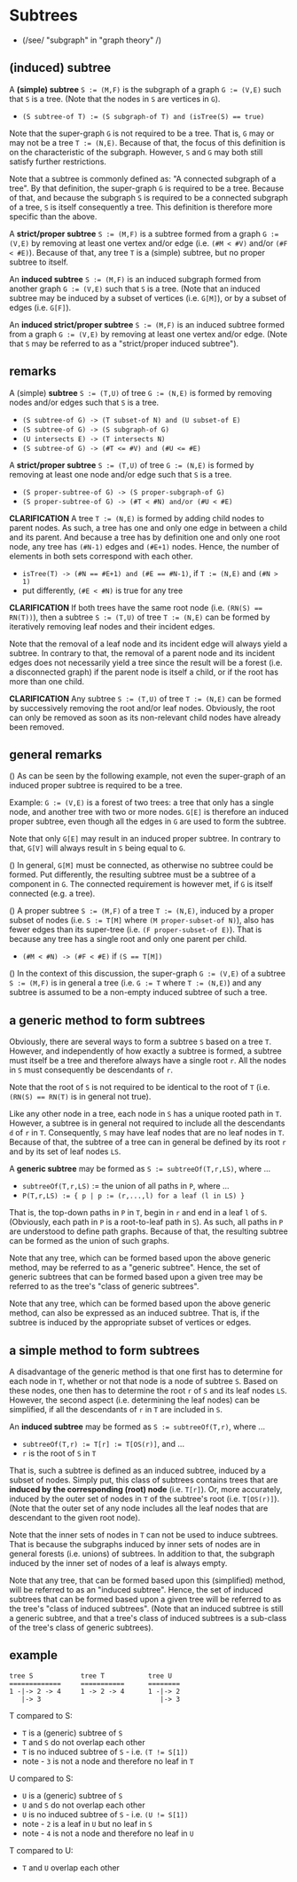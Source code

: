 
<!-- ======================================================================= -->
# Subtrees

* (/see/ "subgraph" in "graph theory" /)

<!-- ======================================================================= -->
## (induced) subtree

A **(simple) subtree** `S := (M,F)` is the subgraph of a graph `G := (V,E)`
such that `S` is a tree. (Note that the nodes in `S` are vertices in `G`).

* `(S subtree-of T) := (S subgraph-of T) and (isTree(S) == true)`

Note that the super-graph `G` is not required to be a tree. That is, `G` may or
may not be a tree `T := (N,E)`. Because of that, the focus of this definition
is on the characteristic of the subgraph. However, `S` and `G` may both still
satisfy further restrictions.

Note that a subtree is commonly defined as: "A connected subgraph of a tree".
By that definition, the super-graph `G` is required to be a tree. Because of
that, and because the subgraph `S` is required to be a connected subgraph of
a tree, `S` is itself consequently a tree. This definition is therefore more
specific than the above.

A **strict/proper subtree** `S := (M,F)` is a subtree formed from a graph
`G := (V,E)` by removing at least one vertex and/or edge (i.e. `(#M < #V)`
and/or `(#F < #E)`). Because of that, any tree `T` is a (simple) subtree,
but no proper subtree to itself.

An **induced subtree** `S := (M,F)` is an induced subgraph formed from another
graph `G := (V,E)` such that `S` is a tree. (Note that an induced subtree may
be induced by a subset of vertices (i.e. `G[M]`), or by a subset of edges (i.e.
`G[F]`).

An **induced strict/proper subtree** `S := (M,F)` is an induced subtree formed
from a graph `G := (V,E)` by removing at least one vertex and/or edge. (Note
that `S` may be referred to as a "strict/proper induced subtree").

<!-- ======================================================================= -->
## remarks

A (simple) **subtree** `S := (T,U)` of tree `G := (N,E)` is formed
by removing nodes and/or edges such that `S` is a tree.

* `(S subtree-of G) -> (T subset-of N) and (U subset-of E)`
* `(S subtree-of G) -> (S subgraph-of G)`
* `(U intersects E) -> (T intersects N)`
* `(S subtree-of G) -> (#T <= #V) and (#U <= #E)`

A **strict/proper subtree** `S := (T,U)` of tree `G := (N,E)` is formed
by removing at least one node and/or edge such that `S` is a tree.

* `(S proper-subtree-of G) -> (S proper-subgraph-of G)`
* `(S proper-subtree-of G) -> (#T < #N) and/or (#U < #E)`

**CLARIFICATION**
A tree `T := (N,E)` is formed by adding child nodes to parent nodes. As such,
a tree has one and only one edge in between a child and its parent. And because
a tree has by definition one and only one root node, any tree has `(#N-1)`
edges and `(#E+1)` nodes. Hence, the number of elements in both sets correspond
with each other.

* `isTree(T) -> (#N == #E+1) and (#E == #N-1)`, if `T := (N,E)` and `(#N > 1)`
* put differently, `(#E < #N)` is true for any tree

**CLARIFICATION**
If both trees have the same root node (i.e. `(RN(S) == RN(T))`), then a subtree
`S := (T,U)` of tree `T := (N,E)` can be formed by iteratively removing leaf
nodes and their incident edges.

Note that the removal of a leaf node and its incident edge will always yield
a subtree. In contrary to that, the removal of a parent node and its incident
edges does not necessarily yield a tree since the result will be a forest (i.e.
a disconnected graph) if the parent node is itself a child, or if the root has
more than one child.

**CLARIFICATION**
Any subtree `S := (T,U)` of tree `T := (N,E)` can be formed by successively
removing the root and/or leaf nodes. Obviously, the root can only be removed
as soon as its non-relevant child nodes have already been removed.

<!-- ======================================================================= -->
## general remarks

() As can be seen by the following example, not even the super-graph of an
induced proper subtree is required to be a tree.

Example: `G := (V,E)` is a forest of two trees: a tree that only has a single
node, and another tree with two or more nodes. `G[E]` is therefore an induced
proper subtree, even though all the edges in `G` are used to form the subtree.

Note that only `G[E]` may result in an induced proper subtree.
In contrary to that, `G[V]` will always result in `S` being equal to `G`.

() In general, `G[M]` must be connected, as otherwise no subtree could be
formed. Put differently, the resulting subtree must be a subtree of a component
in `G`. The connected requirement is however met, if `G` is itself connected
(e.g. a tree).

() A proper subtree `S := (M,F)` of a tree `T := (N,E)`, induced by a proper
subset of nodes (i.e. `S := T[M]` where `(M proper-subset-of N)`), also has
fewer edges than its super-tree (i.e. `(F proper-subset-of E)`). That is
because any tree has a single root and only one parent per child.

* `(#M < #N) -> (#F < #E)` if `(S == T[M])`

() In the context of this discussion, the super-graph `G := (V,E)` of a subtree
`S := (M,F)` is in general a tree (i.e. `G := T` where `T := (N,E)`) and any
subtree is assumed to be a non-empty induced subtree of such a tree.

<!-- ======================================================================= -->
## a generic method to form subtrees

Obviously, there are several ways to form a subtree `S` based on a tree `T`.
However, and independently of how exactly a subtree is formed, a subtree must
itself be a tree and therefore always have a single root `r`. All the nodes
in `S` must consequently be descendants of `r`.

Note that the root of `S` is not required to be identical to the root of `T`
(i.e. `(RN(S) == RN(T)` is in general not true).

Like any other node in a tree, each node in `S` has a unique rooted path in `T`.
However, a subtree is in general not required to include all the descendants `d`
of `r` in `T`. Consequently, `S` may have leaf nodes that are no leaf nodes in
`T`. Because of that, the subtree of a tree can in general be defined by its
root `r` and by its set of leaf nodes `LS`.

A **generic subtree** may be formed as `S := subtreeOf(T,r,LS)`, where ...

* `subtreeOf(T,r,LS)` := the union of all paths in `P`, where ...
* `P(T,r,LS) := { p | p := (r,...,l) for a leaf (l in LS) }`

That is, the top-down paths in `P` in `T`, begin in `r` and end in a leaf `l`
of `S`. (Obviously, each path in `P` is a root-to-leaf path in `S`). As such,
all paths in `P` are understood to define path graphs. Because of that, the
resulting subtree can be formed as the union of such graphs.

Note that any tree, which can be formed based upon the above generic method,
may be referred to as a "generic subtree". Hence, the set of generic subtrees
that can be formed based upon a given tree may be referred to as the tree's
"class of generic subtrees".

Note that any tree, which can be formed based upon the above generic method,
can also be expressed as an induced subtree. That is, if the subtree is
induced by the appropriate subset of vertices or edges.

<!-- ======================================================================= -->
## a simple method to form subtrees 

A disadvantage of the generic method is that one first has to determine for
each node in `T`, whether or not that node is a node of subtree `S`. Based
on these nodes, one then has to determine the root `r` of `S` and its leaf
nodes `LS`. However, the second aspect (i.e. determining the leaf nodes)
can be simplified, if all the descendants of `r` in `T` are included in `S`.

An **induced subtree** may be formed as `S := subtreeOf(T,r)`, where ...

* `subtreeOf(T,r) := T[r] := T[OS(r)]`, and ...
* `r` is the root of `S` in `T`

That is, such a subtree is defined as an induced subtree, induced by a subset
of nodes. Simply put, this class of subtrees contains trees that are **induced
by the corresponding (root) node** (i.e. `T[r]`). Or, more accurately, induced
by the outer set of nodes in `T` of the subtree's root (i.e. `T[OS(r)]`). (Note
that the outer set of any node includes all the leaf nodes that are descendant
to the given root node).

Note that the inner sets of nodes in `T` can not be used to induce subtrees.
That is because the subgraphs induced by inner sets of nodes are in general
forests (i.e. unions) of subtrees. In addition to that, the subgraph induced
by the inner set of nodes of a leaf is always empty.

Note that any tree, that can be formed based upon this (simplified) method,
will be referred to as an "induced subtree". Hence, the set of induced subtrees
that can be formed based upon a given tree will be referred to as the tree's
"class of induced subtrees". (Note that an induced subtree is still a generic
subtree, and that a tree's class of induced subtrees is a sub-class of the
tree's class of generic subtrees).

<!-- ======================================================================= -->
## example

```
tree S            tree T           tree U
=============     ===========      ========
1 -|-> 2 -> 4     1 -> 2 -> 4      1 -|-> 2
   |-> 3                              |-> 3
```

T compared to S:

* `T` is a (generic) subtree of `S`
* `T` and `S` do not overlap each other
* `T` is no induced subtree of `S` - i.e. `(T != S[1])`
* note - `3` is not a node and therefore no leaf in `T`

U compared to S:

* `U` is a (generic) subtree of `S`
* `U` and `S` do not overlap each other
* `U` is no induced subtree of `S` - i.e. `(U != S[1])`
* note - `2` is a leaf in `U` but no leaf in `S`
* note - `4` is not a node and therefore no leaf in `U`

T compared to U:

* `T` and `U` overlap each other
